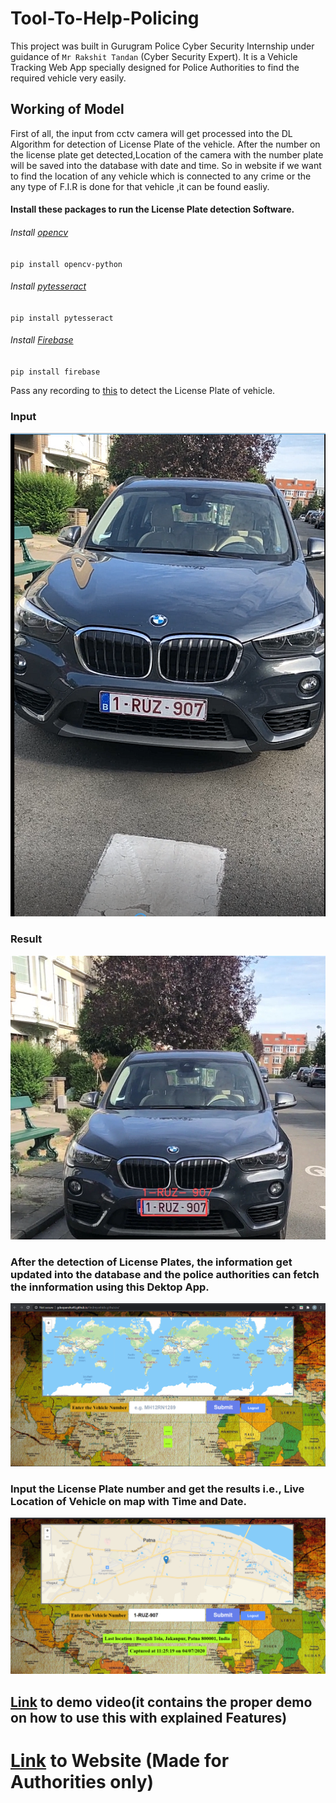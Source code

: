 # Tool-To-Help-Policing
This project was built in Gurugram Police Cyber Security Internship under guidance of `Mr Rakshit Tandan` (Cyber Security Expert). It is a Vehicle Tracking Web App specially designed for Police Authorities to find the required vehicle very easily.
## Working of Model
First of all, the input from cctv camera will get processed into the DL Algorithm for detection of License Plate of the vehicle. After the number on the license plate get detected,Location of the camera with the number plate will be saved into the database with date and time. So in website if we want to find the location of any vehicle which is connected to any crime or the any type of F.I.R is done for that vehicle ,it can be found easliy.
#### Install these packages to run the License Plate detection Software.
###### Install [opencv](https://pypi.org/project/opencv-python/)
`pip install opencv-python`

###### Install [pytesseract](https://pypi.org/project/pytesseract/)
`pip install pytesseract`

###### Install [Firebase](https://pypi.org/project/firebase/)
`pip install firebase`

Pass any recording to [this](https://github.com/Ruchikamodgil/Tool-to-help-policing/blob/master/Vehicle%20License%20Plate%20Detection.ipynb) to detect the License Plate of vehicle.

### Input
![img](https://github.com/Ruchikamodgil/Tool-to-help-policing/blob/master/input.png)
### Result
![img](https://github.com/Ruchikamodgil/Tool-to-help-policing/blob/master/result.png)

### After the detection of License Plates, the information get updated into the database and the police authorities can fetch the innformation using this Dektop App.
![img](https://github.com/Ruchikamodgil/Tool-to-help-policing/blob/master/web%20page.png)


### Input the License Plate number and get the results i.e., Live Location of Vehicle on map with Time and Date.
![img](https://github.com/Ruchikamodgil/Tool-to-help-policing/blob/master/web%20results.png)



## [Link](https://drive.google.com/file/d/1HKoMZYo1Nr1DIwAz_hGTtDlGtpqxFk75/view?usp=sharing) to demo video(it contains the proper demo on how to use this with explained Features)

# [Link](https://gdeepanshu46.github.io/findmyvehicle.github.io/) to Website (Made for Authorities only)
